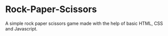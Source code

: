 # Rock-Paper-Scissors
A simple rock paper scissors game made with the help of basic HTML, CSS and Javascript.
